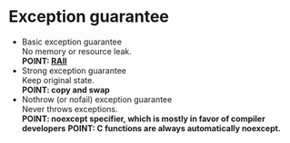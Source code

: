 # Exception guarantee

- Basic exception guarantee\
No memory or resource leak.\
**POINT: [RAII](raii.md)**
- Strong exception guarantee\
Keep original state.\
**POINT: copy and swap**
- Nothrow (or nofail) exception guarantee\
Never throws exceptions.\
**POINT: noexcept specifier, which is mostly in favor of compiler developers**
**POINT: C functions are always automatically noexcept.**
